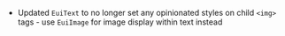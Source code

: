 - Updated `EuiText` to no longer set any opinionated styles on child `<img>` tags - use `EuiImage` for image display within text instead

